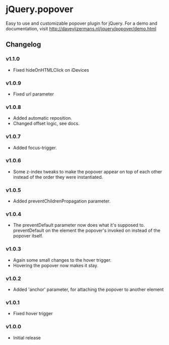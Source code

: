 # jQuery.popover

Easy to use and customizable popover plugin for jQuery. For a demo and
documentation, visit http://daveyijzermans.nl/jquery/popover/demo.html

## Changelog

### v1.1.0
- Fixed hideOnHTMLClick on iDevices

### v1.0.9
- Fixed url parameter

### v1.0.8
- Added automatic reposition.
- Changed offset logic, see docs.

### v1.0.7
- Added focus-trigger.

### v1.0.6
- Some z-index tweaks to make the popover appear on top of each other instead of the order they were instantiated.

### v1.0.5
- Added preventChildrenPropagation parameter.

### v1.0.4
- The preventDefault parameter now does what it's supposed to. preventDefault on the element the popover's invoked on instead of the popover itself.

### v1.0.3
- Again some small changes to the hover trigger.
- Hovering the popover now makes it stay.

### v1.0.2
- Added 'anchor' parameter, for attaching the popover to another element

### v1.0.1
- Fixed hover trigger

### v1.0.0
- Initial release